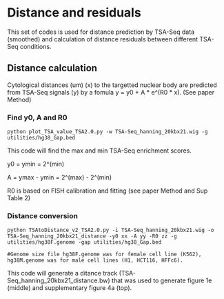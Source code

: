 # Distance and residuals
This set of codes is used for distance prediction by TSA-Seq data (smoothed) and calculation of distance residuals between different TSA-Seq conditions.

## Distance calculation
Cytological distances (um) (x) to the targetted nuclear body are predicted from TSA-Seq signals (y) by a fomula y = y0 + A * e^(R0 * x). (See paper Method)

### Find y0, A and R0

```shell
python plot_TSA_value_TSA2.0.py -w TSA-Seq_hanning_20kbx21.wig -g utilities/hg38_Gap.bed
```
This code will find the max and min TSA-Seq enrichment scores.

y0 = ymin = 2^(min)

A = ymax - ymin = 2^(max) - 2^(min)

R0 is based on FISH calibration and fitting (see paper Method and Sup Table 2)

### Distance conversion

```shell
python TSAtoDistance_v2_TSA2.0.py -i TSA-Seq_hanning_20kbx21.wig -o TSA-Seq_hanning_20kbx21_distance -y0 xx -A yy -R0 zz -g utilities/hg38F.genome -gap utilities/hg38_Gap.bed

#Genome size file hg38F.genome was for female cell line (K562), hg38M.genome was for male cell lines (H1, HCT116, HFFc6).
```

This code will generate a ditance track (TSA-Seq_hanning_20kbx21_distance.bw) that was used to generate figure 1e (middle) and supplementary figure 4a (top).
